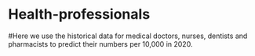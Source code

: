 # Health-professionals

#Here we use the historical data for medical doctors, nurses, dentists and pharmacists to predict their numbers per 10,000 in 2020. 

